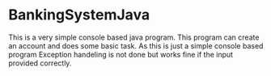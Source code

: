 # BankingSystemJava
This is a very simple console based java program. This program can create an account and does some basic task.
As this is just a simple console based program Exception handeling is not done but works fine if the input provided correctly.

